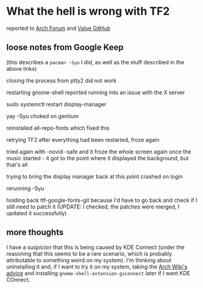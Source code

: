 # What the hell is wrong with TF2

reported to [Arch Forum](https://bbs.archlinux.org/viewtopic.php?pid=1868809) and [Valve GitHub](https://github.com/ValveSoftware/Source-1-Games/issues/2861)

## loose notes from Google Keep

(this describes a `pacman -Syu` I did, as well as the stuff described in the above links)

closing the process from ptty2 did not work

restarting gnome-shell reported running into an issue with the X server

sudo systemctl restart display-manager

yay -Syu choked on gentium

reinstalled all-repo-fonts which fixed this

retrying TF2 after everything had been restarted, froze again

tried again with -novid -safe and it froze the whole screen again once the music started - it got to the point where it displayed the background, but that's all

trying to bring the display manager back at this point crashed on login

rerunning -Syu

holding back ttf-google-fonts-git because I'd have to go back and check if I still need to patch it (UPDATE: I checked, the patches were merged, I updated it successfully)

## more thoughts

I have a *suspicion* that this is being caused by KDE Connect (under the reasoning that this seems to be a rare scenario, which is probably attributable to something weird on my system). I'm thinking about uninstalling it and, if I want to try it on my system, taking the [Arch Wiki's advice](https://wiki.archlinux.org/index.php/KDE#KDE_Connect) and installing `gnome-shell-extension-gsconnect` later if I want KDE COnnect.
